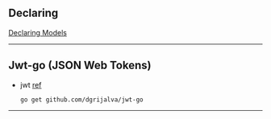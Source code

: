 ## Declaring

[Declaring Models](https://gorm.io/docs/models.html#content-inner)

---

## Jwt-go (JSON Web Tokens)

- jwt [ref](https://github.com/golang-jwt/jwt)

  ```
  go get github.com/dgrijalva/jwt-go
  ```

---
